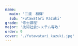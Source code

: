```yaml
---
name:
  main: '二渡　和輝'
  sub: 'Futawatari Kazuki'
grade: '修士課程'
major: '技術社会システム専攻'
order: 9
cover: './futawatari_kazuki.jpg'
---
```



